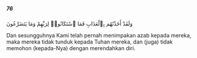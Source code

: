 ##### 76

<span class="ayah">وَلَقَدْ أَخَذْنَٰهُم بِٱلْعَذَابِ فَمَا ٱسْتَكَانُوا۟ لِرَبِّهِمْ وَمَا يَتَضَرَّعُونَ</span>

<span class="ayah_translation">Dan sesungguhnya Kami telah pernah menimpakan azab kepada mereka, maka mereka tidak tunduk kepada Tuhan mereka, dan (juga) tidak memohon (kepada-Nya) dengan merendahkan diri.</span>
